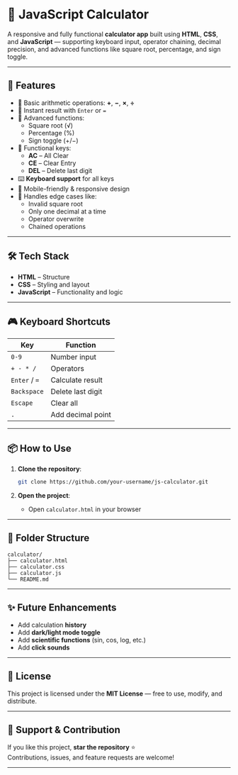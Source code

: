 # 📱 JavaScript Calculator

A responsive and fully functional **calculator app** built using **HTML**, **CSS**, and **JavaScript** — supporting keyboard input, operator chaining, decimal precision, and advanced functions like square root, percentage, and sign toggle.

---

## 🚀 Features

- 🔢 Basic arithmetic operations: **+**, **−**, **×**, **÷**
- 🟰 Instant result with `Enter` or `=`
- 🧠 Advanced functions:
  - Square root (√)
  - Percentage (%)
  - Sign toggle (+/−)
- 🧹 Functional keys:
  - **AC** – All Clear
  - **CE** – Clear Entry
  - **DEL** – Delete last digit
- ⌨️ **Keyboard support** for all keys
- 📱 Mobile-friendly & responsive design
- 🎯 Handles edge cases like:
  - Invalid square root
  - Only one decimal at a time
  - Operator overwrite
  - Chained operations

---

## 🛠 Tech Stack

- **HTML** – Structure
- **CSS** – Styling and layout
- **JavaScript** – Functionality and logic

---

## 🎮 Keyboard Shortcuts

| Key            | Function          |
|----------------|-------------------|
| `0-9`          | Number input       |
| `+ - * /`      | Operators          |
| `Enter` / `=`  | Calculate result   |
| `Backspace`    | Delete last digit |
| `Escape`       | Clear all         |
| `.`            | Add decimal point |

---

## 📦 How to Use

1. **Clone the repository**:

   ```bash
   git clone https://github.com/your-username/js-calculator.git
   ```

2. **Open the project**:

   - Open `calculator.html` in your browser


---

## 📂 Folder Structure

```
calculator/
├── calculator.html
├── calculator.css
├── calculator.js
└── README.md
```

---

## ✨ Future Enhancements

- Add calculation **history**
- Add **dark/light mode toggle**
- Add **scientific functions** (sin, cos, log, etc.)
- Add **click sounds**

---

## 📜 License

This project is licensed under the **MIT License** — free to use, modify, and distribute.

---

## 🤝 Support & Contribution

If you like this project, **star the repository** ⭐  
Contributions, issues, and feature requests are welcome!

---

